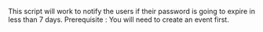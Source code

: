 This script will work to notify the users if their password is going to expire in less than 7 days. 
Prerequisite : You will need to create an event first.
